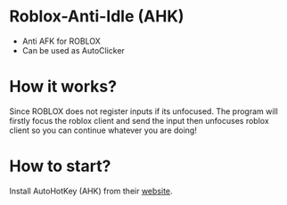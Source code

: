 # Roblox-Anti-Idle (AHK)
- Anti AFK for ROBLOX
- Can be used as AutoClicker

# How it works?
Since ROBLOX does not register inputs if its unfocused. The program will firstly focus the roblox client and send the input then unfocuses roblox client so you can continue whatever you are doing!

# How to start?
Install AutoHotKey (AHK) from their [website](https://www.autohotkey.com/).
